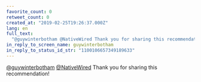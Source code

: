 ```yaml
---
favorite_count: 0
retweet_count: 0
created_at: "2019-02-25T19:26:37.000Z"
lang: en
full_text:
  "@guywinterbotham @NativeWired Thank you for sharing this recommendation!"
in_reply_to_screen_name: guywinterbotham
in_reply_to_status_id_str: "1100106657349189633"
---
```


[@guywinterbotham](https://twitter.com/guywinterbotham)
[@NativeWired](https://twitter.com/NativeWired) Thank you for sharing this
recommendation!
